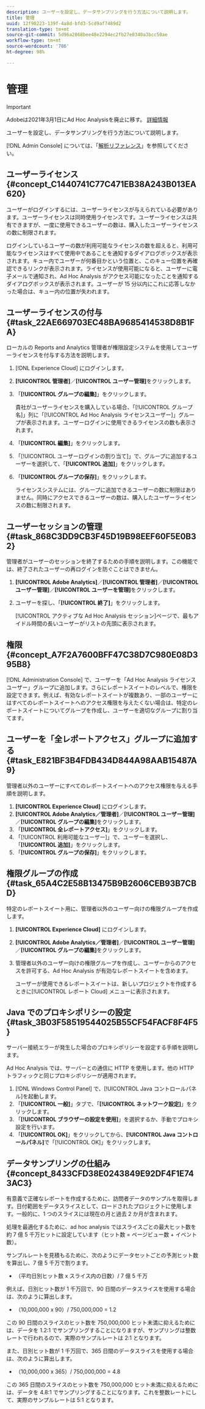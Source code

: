 ```yaml
---
description: ユーザーを設定し、データサンプリングを行う方法について説明します。
title: 管理
uuid: 12f90223-139f-4a8d-bfd3-5cd9af7489d2
translation-type: tm+mt
source-git-commit: 5d96a2868bee48e2294ec2fb27e0340a3bcc50ae
workflow-type: tm+mt
source-wordcount: '786'
ht-degree: 98%

---
```



# 管理

>[!IMPORTANT]
>
>Adobeは2021年3月1日にAd Hoc Analysisを廃止に移す。 [詳細情報](https://adobe.ly/discoverworkspace)

ユーザーを設定し、データサンプリングを行う方法について説明します。

[!DNL Admin Console] については、「[解析リファレンス](https://docs.adobe.com/content/help/ja-JP/analytics/landing/home.html)」を参照してください。

## ユーザーライセンス {#concept_C1440741C77C471EB38A243B013EA620}

ユーザーがログインするには、ユーザーライセンスが与えられている必要があります。ユーザーライセンスは同時使用ライセンスです。ユーザーライセンスは共有できますが、一度に使用できるユーザーの数は、購入したユーザーライセンスの数に制限されます。

<!-- 

c_user_license.html

 -->

ログインしているユーザーの数が利用可能なライセンスの数を超えると、利用可能なライセンスはすべて使用中であることを通知するダイアログボックスが表示されます。キュー内でユーザーが何番目かという位置と、このキュー位置を再確認できるリンクが表示されます。ライセンスが使用可能になると、ユーザーに電子メールで通知され、Ad Hoc Analysis がアクセス可能になったことを通知するダイアログボックスが表示されます。ユーザーが 15 分以内にこれに応答しなかった場合は、キュー内の位置が失われます。

## ユーザーライセンスの付与 {#task_22AE669703EC48BA9685414538D8B1FA}

ローカルの Reports and Analytics 管理者が権限設定システムを使用してユーザーライセンスを付与する方法を説明します。

<!-- 

t_user_licenses.xml

 -->

1. [!DNL Experience Cloud] にログインします。
1. **[!UICONTROL 管理者]**／**[!UICONTROL ユーザー管理]**&#x200B;をクリックします。
1. 「**[!UICONTROL グループの編集]**」をクリックします。

   貴社がユーザーライセンスを購入している場合、「[!UICONTROL グループ名]」列に「[!UICONTROL Ad Hoc Analysis ライセンスユーザー]」グループが表示されます。ユーザーログインに使用できるライセンスの数も表示されます。

1. 「**[!UICONTROL 編集]**」をクリックします。
1. 「[!UICONTROL ユーザーログインの割り当て]」で、グループに追加するユーザーを選択して、「**[!UICONTROL 追加]**」をクリックします。
1. 「**[!UICONTROL グループの保存]**」をクリックします。

   ライセンスシステムには、グループに追加できるユーザーの数に制限はありません。同時にアクセスできるユーザーの数は、購入したユーザーライセンスの数に制限されます。

## ユーザーセッションの管理 {#task_868C3DD9CB3F45D19B98EEF60F5E0B32}

管理者がユーザーのセッションを終了するための手順を説明します。この機能では、終了されたユーザーの再ログインを防ぐことはできません。

<!-- 

t_managing_users.xml

 -->

1. **[!UICONTROL Adobe Analytics]**／**[!UICONTROL 管理者]**／**[!UICONTROL ユーザー管理]**／**[!UICONTROL ユーザーを管理]**&#x200B;をクリックします。
1. ユーザーを探し、「**[!UICONTROL 終了]**」をクリックします。

   [!UICONTROL アクティブな Ad Hoc Analysis セッション]ページで、最もアイドル時間の長いユーザーがリストの先頭に表示されます。

## 権限 {#concept_A7F2A7600BFF47C38D7C980E08D395B8}

<!-- 

c_permissions.xml

 -->

[!DNL Administration Console] で、ユーザーを「Ad Hoc Analysis ライセンスユーザー」グループに追加します。さらにレポートスイートのレベルで、権限を設定できます。例えば、有効なレポートスイートが複数あり、一部のユーザーにはすべてのレポートスイートへのアクセス権限を与えたくない場合は、特定のレポートスイートについてグループを作成し、ユーザーを適切なグループに割り当てます。

## ユーザーを「全レポートアクセス」グループに追加する {#task_E821BF3B4FDB434D844A98AAB15487A9}

管理者以外のユーザーにすべてのレポートスイートへのアクセス権限を与える手順を説明します。

<!-- 

t_permissions.xml

 -->

1. **[!UICONTROL Experience Cloud]** にログインします。
1. **[!UICONTROL Adobe Analytics／管理者]**／**[!UICONTROL ユーザー管理]**／**[!UICONTROL グループの編集]**&#x200B;をクリックします。
1. 「**[!UICONTROL 全レポートアクセス]**」をクリックします。
1. 「[!UICONTROL 利用可能なユーザー]」で、ユーザーを選択し、「**[!UICONTROL 追加]**」をクリックします。
1. 「**[!UICONTROL グループの保存]**」をクリックします。

## 権限グループの作成 {#task_65A4C2E58B13475B9B2606CEB93B7CBD}

特定のレポートスイート用に、管理者以外のユーザー向けの権限グループを作成します。

<!-- 

t_permission_groups.xml

 -->

1. **[!UICONTROL Experience Cloud]** にログインします。
1. **[!UICONTROL Adobe Analytics／管理者]**／**[!UICONTROL ユーザー管理]**／**[!UICONTROL グループの編集]**&#x200B;をクリックします。
1. 管理者以外のユーザー向けの権限グループを作成し、ユーザーからのアクセスを許可する、Ad Hoc Analysis が有効なレポートスイートを含めます。

   ユーザーが使用できるレポートスイートは、新しいプロジェクトを作成するときに[!UICONTROL レポート Cloud] メニューに表示されます。

## Java でのプロキシポリシーの設定 {#task_3B03F58519544025B55CF54FACF8F4F5}

サーバー接続エラーが発生した場合のプロキシポリシーを設定する手順を説明します。

<!-- 

t_proxy_policies.xml

 -->

Ad Hoc Analysis では、サーバーとの通信に HTTP を使用します。他の HTTP トラフィックと同じプロキシポリシーが適用されます。

1. [!DNL Windows Control Panel] で、[!UICONTROL Java コントロールパネル]を起動します。
1. 「**[!UICONTROL 一般]**」タブで、「**[!UICONTROL ネットワーク設定]**」をクリックします。
1. 「**[!UICONTROL ブラウザーの設定を使用]**」を選択するか、手動でプロキシ設定を行います。
1. 「**[!UICONTROL OK]**」をクリックしてから、**[!UICONTROL Java コントロールパネル]**&#x200B;で「[!UICONTROL OK]」をクリックします。

## データサンプリングの仕組み {#concept_8433CFD38E0243849E92DF4F1E743AC3}

有意義で正確なレポートを作成するために、訪問者データのサンプルを取得します。日付範囲をデータスライスとして、ロードされたプロジェクトに使用します。一般的に、1 つのスライスには現在の月と過去 2 か月が含まれます。

<!-- 

c_overview_data_sampling.xml

 -->

処理を最適化するために、ad hoc analysis ではスライスごとの最大ヒット数を約 7 億 5 千万ヒットに設定しています（ヒット数 = ページビュー数 + イベント数）。

サンプルレートを見積もるために、次のようにデータセットごとの予測ヒット数を算出し、7 億 5 千万で割ります。

* （平均日別ヒット数 x スライス内の日数）/ 7 億 5 千万

例えば、日別ヒット数が 1 千万回で、90 日間のデータスライスを使用する場合は、次のように算出します。

* （10,000,000 x 90）/ 750,000,000 = 1.2

この 90 日間のスライスのヒット数を 750,000,000 ヒット未満に抑えるためには、データを 1.2:1 でサンプリングすることになりますが、サンプリングは整数レートで行われるので、実際のサンプルレートは 2:1 となります。

また、日別ヒット数が 1 千万回で、365 日間のデータスライスを使用する場合は、次のように算出します。

* （10,000,000 x 365）/ 750,000,000 = 4.8

この 365 日間のスライスのヒット数を 750,000,000 ヒット未満に抑えるためには、データを 4.8:1 でサンプリングすることになります。これを整数レートにして、実際のサンプルレートは 5:1 となります。
